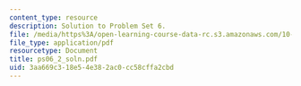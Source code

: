 ```yaml
---
content_type: resource
description: Solution to Problem Set 6.
file: /media/https%3A/open-learning-course-data-rc.s3.amazonaws.com/10-40-chemical-engineering-thermodynamics-fall-2003/3aa669c318e54e382ac0cc58cffa2cbd_ps06_2_soln.pdf
file_type: application/pdf
resourcetype: Document
title: ps06_2_soln.pdf
uid: 3aa669c3-18e5-4e38-2ac0-cc58cffa2cbd
---
```

